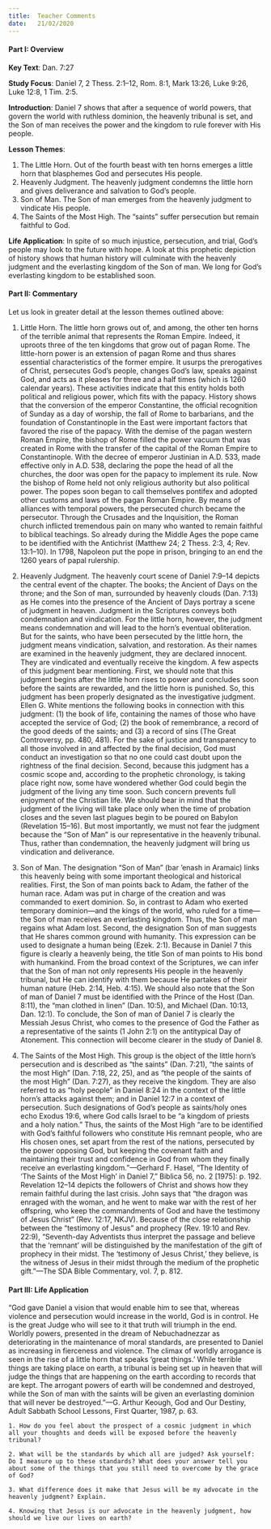 ```yaml
---
title:  Teacher Comments
date:   21/02/2020
---
```


#### Part I: Overview

**Key Text**: Dan. 7:27

**Study Focus**: Daniel 7, 2 Thess. 2:1–12, Rom. 8:1, Mark 13:26, Luke 9:26, Luke 12:8, 1 Tim. 2:5.

**Introduction**: Daniel 7 shows that after a sequence of world powers, that govern the world with ruthless dominion, the heavenly tribunal is set, and the Son of man receives the power and the kingdom to rule forever with His people. 

**Lesson Themes**:

1. The Little Horn. Out of the fourth beast with ten horns emerges a little horn that blasphemes God and persecutes His people.
2. Heavenly Judgment. The heavenly judgment condemns the little horn and gives deliverance and salvation to God’s people.
3. Son of Man. The Son of man emerges from the heavenly judgment to vindicate His people. 
4. The Saints of the Most High. The “saints” suffer persecution but remain faithful to God.

**Life Application**: In spite of so much injustice, persecution, and trial, God’s people may look to the future with hope. A look at this prophetic depiction of history shows that human history will culminate with the heavenly judgment and the everlasting kingdom of the Son of man. We long for God’s everlasting kingdom to be established soon.

#### Part II: Commentary

Let us look in greater detail at the lesson themes outlined above:

1. Little Horn. The little horn grows out of, and among, the other ten horns of the terrible animal that represents the Roman Empire. Indeed, it uproots three of the ten kingdoms that grow out of pagan Rome. The little-horn power is an extension of pagan Rome and thus shares essential characteristics of the former empire. It usurps the prerogatives of Christ, persecutes God’s people, changes God’s law, speaks against God, and acts as it pleases for three and a half times (which is 1260 calendar years). These activities indicate that this entity holds both political and religious power, which fits with the papacy. History shows that the conversion of the emperor Constantine, the official recognition of Sunday as a day of worship, the fall of Rome to barbarians, and the foundation of Constantinople in the East were important factors that favored the rise of the papacy. With the demise of the pagan western Roman Empire, the bishop of Rome filled the power vacuum that was created in Rome with the transfer of the capital of the Roman Empire to Constantinople.
With the decree of emperor Justinian in A.D. 533, made effective only in A.D. 538, declaring the pope the head of all the churches, the door was open for the papacy to implement its rule. Now the bishop of Rome held not only religious authority but also political power. The popes soon began to call themselves pontifex and adopted other customs and laws of the pagan Roman Empire. By means of alliances with temporal powers, the persecuted church became the persecutor. Through the Crusades and the Inquisition, the Roman church inflicted tremendous pain on many who wanted to remain faithful to biblical teachings. So already during the Middle Ages the pope came to be identified with the Antichrist (Matthew 24; 2 Thess. 2:3, 4; Rev. 13:1–10). In 1798, Napoleon put the pope in prison, bringing to an end the 1260 years of papal rulership.

2. Heavenly Judgment. The heavenly court scene of Daniel 7:9–14 depicts the central event of the chapter. The books; the Ancient of Days on the throne; and the Son of man, surrounded by heavenly clouds (Dan. 7:13) as He comes into the presence of the Ancient of Days portray a scene of judgment in heaven. Judgment in the Scriptures conveys both condemnation and vindication. For the little horn, however, the judgment means condemnation and will lead to the horn’s eventual obliteration. But for the saints, who have been persecuted by the little horn, the judgment means vindication, salvation, and restoration. As their names are examined in the heavenly judgment, they are declared innocent. They are vindicated and eventually receive the kingdom. 
A few aspects of this judgment bear mentioning. First, we should note that this judgment begins after the little horn rises to power and concludes soon before the saints are rewarded, and the little horn is punished. So, this judgment has been properly designated as the investigative judgment. Ellen G. White mentions the following books in connection with this judgment: (1) the book of life, containing the names of those who have accepted the service of God; (2) the book of remembrance, a record of the good deeds of the saints; and (3) a record of sins (The Great Controversy, pp. 480, 481). For the sake of justice and transparency to all those involved in and affected by the final decision, God must conduct an investigation so that no one could cast doubt upon the rightness of the final decision. Second, because this judgment has a cosmic scope and, according to the prophetic chronology, is taking place right now, some have wondered whether God could begin the judgment of the living any time soon. Such concern prevents full enjoyment of the Christian life. We should bear in mind that the judgment of the living will take place only when the time of probation closes and the seven last plagues begin to be poured on Babylon (Revelation 15–16). But most importantly, we must not fear the judgment because the “Son of Man” is our representative in the heavenly tribunal. Thus, rather than condemnation, the heavenly judgment will bring us vindication and deliverance.  

3. Son of Man. The designation “Son of Man” (bar ’enash in Aramaic) links this heavenly being with some important theological and historical realities. First, the Son of man points back to Adam, the father of the human race. Adam was put in charge of the creation and was commanded to exert dominion. So, in contrast to Adam who exerted temporary dominion—and the kings of the world, who ruled for a time—the Son of man receives an everlasting kingdom. Thus, the Son of man regains what Adam lost. Second, the designation Son of man suggests that He shares common ground with humanity. This expression can be used to designate a human being (Ezek. 2:1). Because in Daniel 7 this figure is clearly a heavenly being, the title Son of man points to His bond with humankind. 
From the broad context of the Scriptures, we can infer that the Son of man not only represents His people in the heavenly tribunal, but He can identify with them because He partakes of their human nature (Heb. 2:14, Heb. 4:15). We should also note that the Son of man of Daniel 7 must be identified with the Prince of the Host (Dan. 8:11), the “man clothed in linen” (Dan. 10:5), and Michael (Dan. 10:13, Dan. 12:1). To conclude, the Son of man of Daniel 7 is clearly the Messiah Jesus Christ, who comes to the presence of God the Father as a representative of the saints (1 John 2:1) on the antitypical Day of Atonement. This connection will become clearer in the study of Daniel 8.
 
4. The Saints of the Most High. This group is the object of the little horn’s persecution and is described as “the saints” (Dan. 7:21), “the saints of the most High” (Dan. 7:18, 22, 25), and as “the people of the saints of the most High” (Dan. 7:27), as they receive the kingdom. They are also referred to as “holy people” in Daniel 8:24 in the context of the little horn’s attacks against them; and in Daniel 12:7 in a context of persecution. Such designations of God’s people as saints/holy ones echo Exodus 19:6, where God calls Israel to be “a kingdom of priests and a holy nation.” Thus, the saints of the Most High “are to be identified with God’s faithful followers who constitute His remnant people, who are His chosen ones, set apart from the rest of the nations, persecuted by the power opposing God, but keeping the covenant faith and maintaining their trust and confidence in God from whom they finally receive an everlasting kingdom.”—Gerhard F. Hasel, “The Identity of ‘The Saints of the Most High’ in Daniel 7,” Biblica 56, no. 2 [1975]: p. 192. 
Revelation 12–14 depicts the followers of Christ and shows how they remain faithful during the last crisis. John says that “the dragon was enraged with the woman, and he went to make war with the rest of her offspring, who keep the commandments of God and have the testimony of Jesus Christ” (Rev. 12:17, NKJV). Because of the close relationship between the “testimony of Jesus” and prophecy (Rev. 19:10 and Rev. 22:9), “Seventh-day Adventists thus interpret the passage and believe that the ‘remnant’ will be distinguished by the manifestation of the gift of prophecy in their midst. The ‘testimony of Jesus Christ,’ they believe, is the witness of Jesus in their midst through the medium of the prophetic gift.”—The SDA Bible Commentary, vol. 7, p. 812.

#### Part III: Life Application

“God gave Daniel a vision that would enable him to see that, whereas violence and persecution would increase in the world, God is in control. He is the great Judge who will see to it that truth will triumph in the end. Worldly powers, presented in the dream of Nebuchadnezzar as deteriorating in the maintenance of moral standards, are presented to Daniel as increasing in fierceness and violence. The climax of worldly arrogance is seen in the rise of a little horn that speaks ‘great things.’ While terrible things are taking place on earth, a tribunal is being set up in heaven that will judge the things that are happening on the earth according to records that are kept. The arrogant powers of earth will be condemned and destroyed, while the Son of man with the saints will be given an everlasting dominion that will never be destroyed.”—G. Arthur Keough, God and Our Destiny, Adult Sabbath School Lessons, First Quarter, 1987, p. 63.

`1. How do you feel about the prospect of a cosmic judgment in which all your thoughts and deeds will be exposed before the heavenly tribunal?`

`2. What will be the standards by which all are judged? Ask yourself: Do I measure up to these standards? What does your answer tell you about some of the things that you still need to overcome by the grace of God?`

`3. What difference does it make that Jesus will be my advocate in the heavenly judgment? Explain.`

`4. Knowing that Jesus is our advocate in the heavenly judgment, how should we live our lives on earth?`